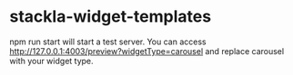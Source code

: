 # stackla-widget-templates

npm run start will start a test server. You can access http://127.0.0.1:4003/preview?widgetType=carousel and replace carousel with your widget type.